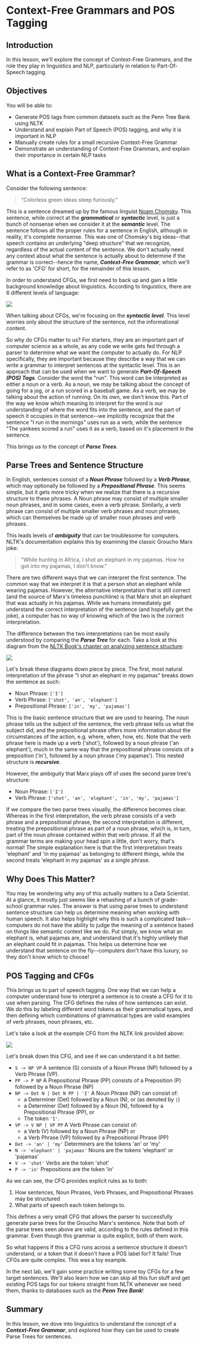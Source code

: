 
# Context-Free Grammars and POS Tagging

## Introduction

In this lesson, we'll explore the concept of Context-Free Grammars, and the role they play in linguistics and NLP, particularly in relation to Part-Of-Speech tagging.

## Objectives

You will be able to:

* Generate POS tags from common datasets such as the Penn Tree Bank using NLTK
* Understand and explain Part of Speech (POS) tagging, and why it is important in NLP
* Manually create rules for a small recursive Context-Free Grammar
* Demonstrate an understanding of Context-Free Grammars, and explain their importance in certain NLP tasks

## What is a Context-Free Grammar?

Consider the following sentence: 

> "Colorless green ideas sleep furiously."

This is a sentence dreamed up by the famous linguist [Noam Chomsky](https://en.wikipedia.org/wiki/Noam_Chomsky). This sentence, while correct at the **_grammatical_** or **_syntactic_** level, is just a bunch of nonsense when we consider it at the **_semantic_** level. The sentence follows all the proper rules for a sentence in English, although in reality, it's complete nonsense. This was one of Chomsky's big ideas--that speech contains an underlying "deep structure" that we recognize, regardless of the actual content of the sentence. We don't actually need any context about what the sentence is actually about to determine if the grammar is correct--hence the name, **_Context-Free Grammar_**, which we'll refer to as 'CFG' for short, for the remainder of this lesson. 

In order to understand CFGs, we first need to back up and gain a little background knowledge about linguistics. According to linguistics, there are 6 different levels of language:

<img src='images/new_LevelsOfLanguage-Graph.png'>

When talking about CFGs, we're focusing on the **_syntactic level_**. This level worries only about the structure of the sentence, not the informational content. 

So why do CFGs matter to us? For starters, they are an important part of computer science as a whole, as any code we write gets fed through a parser to determine what we want the computer to actually do. For NLP specifically, they are important because they describe a way that we can write a grammar to interpret sentences at the syntactic level. This is an approach that can be used when we want to generate **_Part-Of-Speech (POS) Tags_**. Consider the word the "run". This word can be interpreted as either a noun or a verb. As a noun, we may be talking about the concept of going for a jog, or a run scored in a baseball game. As a verb, we may be talking about the action of running. On its own, we don't know this. Part of the way we know which meaning to interpret for the word is our understanding of where the word fits into the sentence, and the part of speech it occupies in that sentence--we implicitly recognize that the sentence "I run in the mornings" uses run as a verb, while the sentence "The yankees scored a run" uses it as a verb, based on it's placement in the sentence. 

This brings us to the concept of **_Parse Trees_**. 

## Parse Trees and Sentence Structure

In English, sentences consist of a **_Noun Phrase_** followed by a **_Verb Phrase_**, which may optionally be followed by a **_Prepositional Phrase_**. This seems simple, but it gets more tricky when we realize that there is a recursive structure to these phrases. A Noun phrase may consist of multiple smaller noun phrases, and in some cases, even a verb phrase. Similarly, a verb phrase can consist of multiple smaller verb phrases and noun phrases, which can themselves be made up of smaller noun phrases and verb phrases. 

This leads levels of **_ambiguity_** that can be troublesome for computers. NLTK's documentation explains this by examining the classic Groucho Marx joke:

> "While hunting in Africa, I shot an elephant in my pajamas. How he got into my pajamas, I don't know."

There are two different ways that we can interpret the first sentence. The common way that we interpret it is that a person shot an elephant while wearing pajamas. However, the alternative interpretation that is still correct (and the source of Marx's timeless punchline) is that Marx shot an elephant that was actually _in_ his pajamas. While we humans immediately get understand the correct interpretation of the sentence (and hopefully get the joke), a computer has no way of knowing which of the two is the correct interpretation. 

The difference between the two interpretations can be most easily understood by comparing the **_Parse Tree_** for each. Take a look at this diagram from the [NLTK Book's chapter on analyzing sentence structure](https://www.nltk.org/book/ch08.html):

<img src='images/parse_tree.png'>

Let's break these diagrams down piece by piece. The first, most natural interpretation of the phrase "I shot an elephant in my pajamas" breaks down the sentence as such:

* Noun Phrase: `['I']`
* Verb Phrase: `['shot', 'an', 'elephant']`
* Prepositional Phrase: `['in', 'my', 'pajamas']`

This is the basic sentence structure that we are used to hearing. The noun phrase tells us the subject of the sentence, the verb phrase tells us what the subject did, and the prepositional phrase offers more information about the circumstances of the action, e.g. where, when, how, etc. Note that the verb phrase here is made up a verb ('shot'), followed by a noun phrase ('an elephant'), much in the same way that the prepositional phrase consists of a preposition ('in'), followed by a noun phrase ('my pajamas'). This nested structure is **_recursive_**.

However, the ambiguity that Marx plays off of uses the second parse tree's structure:

* Noun Phrase: `['I']`
* Verb Phrase: `['shot', 'an', 'elephant', 'in', 'my', 'pajamas']`

If we compare the two parse trees visually, the difference becomes clear. Whereas in the first interpretation, the verb phrase consists of a verb phrase and a prepositional phrase, the second interpretation is different, treating the prepositional phrase as part of a noun phrase, which is, in turn, part of the noun phrase contained within that verb phrase. If all the grammar terms are making your head spin a little, don't worry, that's normal! The simple explanation here is that the first interpretation treats 'elephant' and 'in my pajamas' as belonging to different things, while the second treats 'elephant in my pajamas' as a single phrase. 

## Why Does This Matter?

You may be wondering why any of this actually matters to a Data Scientist.  At a glance, it mostly just seems like a rehashing of a bunch of grade-school grammar rules. The answer is that using parse trees to understand sentence structure can help us determine meaning when working with human speech. It also helps highlight why this is such a complicated task--computers do not have the ability to judge the meaning of a sentence based on things like semantic context like we do. Put simply, we know what an elephant is, what pajamas are, and understand that it's highly unlikely that an elephant could fit in pajamas. This helps us determine how we understand that sentence on the fly--computers don't have this luxury, so they don't know which to choose!

## POS Tagging and CFGs

This brings us to part of speech tagging. One way that we can help a computer understand how to interpret a sentence is to create a CFG for it to use when parsing. The CFG defines the rules of how sentences can exist. We do this by labeling different word tokens as their grammatical types, and then defining which combinations of grammatical types are valid examples of verb phrases, noun phrases, etc. 

Let's take a look at the example CFG from the NLTK link provided above:

<img src='images/cfg.png'>

Let's break down this CFG, and see if we can understand it a bit better. 

* `S -> NP VP` A sentence (S) consists of a Noun Phrase (NP) followed by a Verb Phrase (VP).
* `PP -> P NP` A Prepositional Phrase (PP) consists of a Preposition (P) followed by a Noun Phrase (NP)
* `NP -> Det N | Det N PP | 'I'` A Noun Phrase (NP) can consist of:
    * a Determiner (Det) followed by a Noun (N), or (as denoted by `|`) 
    * a Determiner (Det) followed by a Noun (N), followed by a Prepositional Phrase (PP), or
    * The token `'I'`.
* `VP -> V NP | VP PP` A Verb Phrase can consist of:
    * a Verb (V) followed by a Noun Phrase (NP) or
    * a Verb Phrase (VP) followed by a Prepositional Phrase (PP)
* `Det -> 'an' | 'my'` Determiners are the tokens 'an' or 'my'
* `N -> 'elephant' | 'pajamas'` Nouns are the tokens 'elephant' or 'pajamas'
* `V -> 'shot'` Verbs are the token 'shot'
* `P -> 'in'` Prepositions are the token 'in'

As we can see, the CFG provides explicit rules as to both:
1. How sentences, Noun Phrases, Verb Phrases, and Prepositional Phrases may be structured
2. What parts of speech each token belongs to.

This defines a very small CFG that allows the parser to successfully generate parse trees for the Groucho Marx's sentence. Note that both of the parse trees seen above are valid, according to the rules defined in this grammar. Even though this grammar is quite explicit, both of them work. 

So what happens if this a CFG runs across a sentence structure it doesn't understand, or a token that it doesn't have a POS label for? It fails! True CFGs are quite complex. This was a toy example. 

In the next lab, we'll gain some practice writing some toy CFGs for a few target sentences. We'll also learn how we can skip all this fun stuff and get existing POS tags for our tokens straight from NLTK whenever we need them, thanks to databases such as the **_Penn Tree Bank_**!


## Summary

In this lesson, we dove into linguistics to understand the concept of a **_Context-Free Grammar_**, and explored how they can be used to create Parse Trees for sentences.



```python

```
